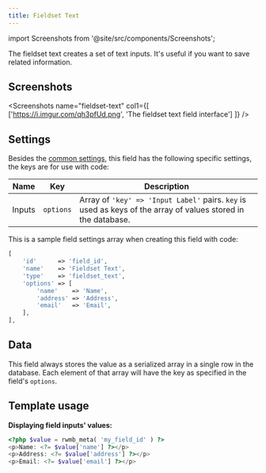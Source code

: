 ```yaml
---
title: Fieldset Text
---
```


import Screenshots from '@site/src/components/Screenshots';

The fieldset text creates a set of text inputs. It's useful if you want to save related information.

## Screenshots

<Screenshots name="fieldset-text" col1={[
    ['https://i.imgur.com/qh3pfUd.png', 'The fieldset text field interface']
]} />

## Settings

Besides the [common settings](/field-settings/), this field has the following specific settings, the keys are for use with code:

Name | Key | Description
--- | --- | ---
Inputs | `options` | Array of `'key' => 'Input Label'` pairs. `key` is used as keys of the array of values stored in the database.

This is a sample field settings array when creating this field with code:

```php
[
    'id'      => 'field_id',
    'name'    => 'Fieldset Text',
    'type'    => 'fieldset_text',
    'options' => [
        'name'    => 'Name',
        'address' => 'Address',
        'email'   => 'Email',
    ],
],
```

## Data

This field always stores the value as a serialized array in a single row in the database. Each element of that array will have the key as specified in the field's `options`.

## Template usage

**Displaying field inputs' values:**

```php
<?php $value = rwmb_meta( 'my_field_id' ) ?>
<p>Name: <?= $value['name'] ?></p>
<p>Address: <?= $value['address'] ?></p>
<p>Email: <?= $value['email'] ?></p>
```

